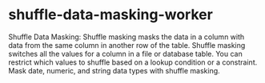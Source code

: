 # shuffle-data-masking-worker
Shuffle Data Masking: Shuffle masking masks the data in a column with data from the same column in another row of the table. 
Shuffle masking switches all the values for a column in a file or database table. You can restrict which values to shuffle based on a lookup condition or a constraint.
Mask date, numeric, and string data types with shuffle masking.